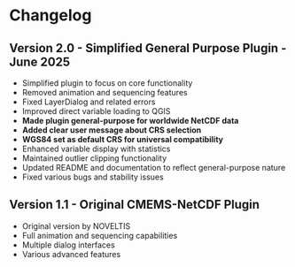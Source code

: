 # Changelog

## Version 2.0 - Simplified General Purpose Plugin - June 2025
- Simplified plugin to focus on core functionality
- Removed animation and sequencing features
- Fixed LayerDialog and related errors
- Improved direct variable loading to QGIS
- **Made plugin general-purpose for worldwide NetCDF data**
- **Added clear user message about CRS selection**
- **WGS84 set as default CRS for universal compatibility**
- Enhanced variable display with statistics
- Maintained outlier clipping functionality
- Updated README and documentation to reflect general-purpose nature
- Fixed various bugs and stability issues

## Version 1.1 - Original CMEMS-NetCDF Plugin
- Original version by NOVELTIS
- Full animation and sequencing capabilities
- Multiple dialog interfaces
- Various advanced features
